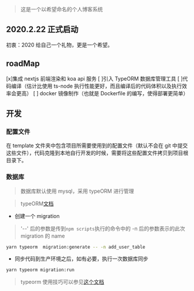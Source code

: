 > 这是一个以希望命名的个人博客系统

## 2020.2.22 正式启动

初衷：2020 给自己一个礼物，更是一个希望。

## roadMap

[x]集成 nextjs 前端渲染和 koa api 服务
[ ]引入 TypeORM 数据库管理工具
[ ]代码编译（估计比使用 ts-node 执行性能更好，而且编译后的代码体积以及执行效率会更高）
[ ] docker 镜像制作（也就是 Dockerfile 的编写，使得部署更简单）

## 开发

### 配置文件

在 template 文件夹中包含项目所需要使用到的配置文件（默认不会在 git 中提交这些文件），代码克隆到本地自行开发的时候，需要将这些配置文件拷贝到项目根目录下。

### 数据库

> 数据库默认使用 mysql，采用 typeORM 进行管理

> typeORM[文档](https://typeorm.io/#/using-cli/installing-cli)

- 创建一个 migration

> '--' 后的参数是传到`npm scripts`执行的命令中的
> -n 后的参数表示的此次 migration 的 name

```bash
yarn typeorm  migration:generate -- -n add_user_table
```

- 同步代码到生产环境之后，如有必要，执行一次数据库同步

```bash
yarn typeorm migration:run
```

> typeorm 使用技巧可以参见[这个文档](./src/db/README.md)
